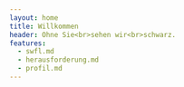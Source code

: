 ```yaml
---
layout: home
title: Willkommen
header: Ohne Sie<br>sehen wir<br>schwarz.
features:
  - swfl.md
  - herausforderung.md
  - profil.md
---
```


  <script>
    {%- include js/home-animation.js -%} 
  </script>